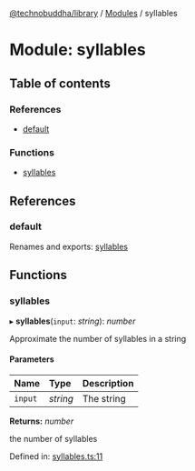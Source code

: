 [@technobuddha/library](../..) / [Modules](../Modules.md) / syllables

# Module: syllables

## Table of contents

### References

- [default](syllables.md#default)

### Functions

- [syllables](syllables.md#syllables)

## References

### default

Renames and exports: [syllables](syllables.md#syllables)

## Functions

### syllables

▸ **syllables**(`input`: *string*): *number*

Approximate the number of syllables in a string

#### Parameters

| Name | Type | Description |
| :------ | :------ | :------ |
| `input` | *string* | The string |

**Returns:** *number*

the number of syllables

Defined in: [syllables.ts:11](../../src/syllables.ts#L11)
